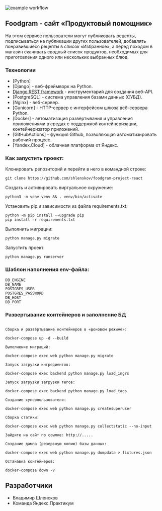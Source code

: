 ![example workflow](https://github.com/shlenskov/yamdb_final/actions/workflows/foodgram_workflow.yml/badge.svg)

## Foodgram - сайт «Продуктовый помощник»

На этом сервисе пользователи могут публиковать рецепты, подписываться на публикации других пользователей, добавлять понравившиеся рецепты в список «Избранное», а перед походом в магазин скачивать сводный список продуктов, необходимых для приготовления одного или нескольких выбранных блюд.

### Технологии

- [Python]
- [Django] - веб-фреймворк на Python.
- [Django REST framework] - инструментарий для создания веб-API.
- [PostgreSQL] - система управления базами данных (СУБД).
- [Nginx] - веб-сервер.
- [Gunicorn] - HTTP-сервер с интерфейсом шлюза веб-сервера Python.
- [Docker] - автоматизация развёртывания и управления приложениями в средах с поддержкой контейнеризации, контейнеризатор приложений.
- [GitHubActions] - функция Github, позволяющая автоматизировать рабочий процесс.
- [Yandex.Cloud] - облачная платформа от Яндекс.

### Как запустить проект:

Клонировать репозиторий и перейти в него в командной строке:

```
git clone https://github.com/shlenskov/foodgram-project-react
```

Cоздать и активировать виртуальное окружение:

```
python3 -m venv venv && . venv/bin/activate
```

Установить pip и зависимости из файла requirements.txt:

```
python -m pip install --upgrade pip
pip install -r requirements.txt
```

Выполнить миграции:

```
python manage.py migrate
```

Запустить проект:

```
python manage.py runserver
```

### Шаблон наполнения env-файла:

```
DB_ENGINE
DB_NAME
POSTGRES_USER
POSTGRES_PASSWORD
DB_HOST
DB_PORT

```

### Развертывание контейнеров и заполнение БД

```

Сборка и развёртывание контейнеров в «фоновом режиме»:

docker-compose up -d --build

Выполнение миграций:

docker-compose exec web python manage.py migrate

Запуск загрузки ингредиентов:

docker-compose exec backend python manage.py load_ingrs

Запуск загрузки загрузки тегов:

docker-compose exec backend python manage.py load_tags

Создание суперпользователя:

docker-compose exec web python manage.py createsuperuser

Сборка статики:

docker-compose exec web python manage.py collectstatic --no-input

Зайдите на сайт по ссылке: http://.....

Создание дампа (резервную копию) базы данных:

docker-compose exec web python manage.py dumpdata > fixtures.json 

Останавка контейнеров:

docker-compose down -v

```

## Разработчики

- Владимир Шленсков
- Команда Яндекс.Практикум

[//]: #

   [Django REST framework]: <https://www.django-rest-framework.org/>